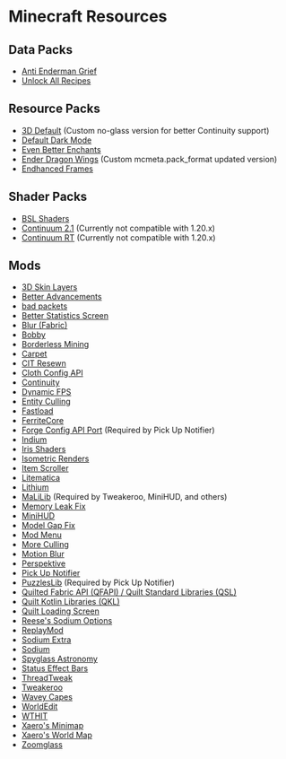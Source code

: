 # Minecraft Resources

## Data Packs
- [Anti Enderman Grief](https://vanillatweaks.net/picker/datapacks/)
- [Unlock All Recipes](https://vanillatweaks.net/picker/datapacks/)

## Resource Packs
- [3D Default](https://modrinth.com/resourcepack/3d-default) (Custom no-glass version for better Continuity support)
- [Default Dark Mode](https://modrinth.com/resourcepack/default-dark-mode)
- [Even Better Enchants](https://modrinth.com/resourcepack/even-better-enchants)
- [Ender Dragon Wings](https://modrinth.com/resourcepack/ender-dragon-wings) (Custom mcmeta.pack_format updated version)
- [Endhanced Frames](https://modrinth.com/resourcepack/endhanced-frames)

## Shader Packs
- [BSL Shaders](https://modrinth.com/shader/bsl-shaders)
- [Continuum 2.1](https://continuum.graphics/continuum-shaders/) (Currently not compatible with 1.20.x)
- [Continuum RT](https://continuum.graphics/continuum-rt/) (Currently not compatible with 1.20.x)

## Mods
- [3D Skin Layers](https://modrinth.com/mod/3dskinlayers)
- [Better Advancements](https://modrinth.com/mod/better-advancements)
- [bad packets](https://modrinth.com/mod/badpackets)
- [Better Statistics Screen](https://modrinth.com/mod/better-stats)
- [Blur (Fabric)](https://modrinth.com/mod/blur-fabric)
- [Bobby](https://modrinth.com/mod/bobby)
- [Borderless Mining](https://modrinth.com/mod/borderless-mining)
- [Carpet](https://modrinth.com/mod/carpet)
- [CIT Resewn](https://modrinth.com/mod/cit-resewn)
- [Cloth Config API](https://modrinth.com/mod/cloth-config)
- [Continuity](https://modrinth.com/mod/continuity)
- [Dynamic FPS](https://modrinth.com/mod/dynamic-fps)
- [Entity Culling](https://modrinth.com/mod/entityculling)
- [Fastload](https://modrinth.com/mod/fastload)
- [FerriteCore](https://modrinth.com/mod/ferrite-core)
- [Forge Config API Port](https://modrinth.com/mod/forge-config-api-port) (Required by Pick Up Notifier)
- [Indium](https://modrinth.com/mod/indium)
- [Iris Shaders](https://modrinth.com/mod/iris)
- [Isometric Renders](https://modrinth.com/mod/isometric-renders)
- [Item Scroller](https://www.curseforge.com/minecraft/mc-mods/item-scroller)
- [Litematica](https://www.curseforge.com/minecraft/mc-mods/litematica)
- [Lithium](https://modrinth.com/mod/lithium)
- [MaLiLib](https://www.curseforge.com/minecraft/mc-mods/malilib) (Required by Tweakeroo, MiniHUD, and others)
- [Memory Leak Fix](https://modrinth.com/mod/memoryleakfix)
- [MiniHUD](https://www.curseforge.com/minecraft/mc-mods/minihud)
- [Model Gap Fix](https://modrinth.com/mod/modelfix)
- [Mod Menu](https://modrinth.com/mod/modmenu)
- [More Culling](https://modrinth.com/mod/moreculling)
- [Motion Blur](https://modrinth.com/mod/motionblur)
- [Perspektive](https://modrinth.com/mod/perspektive)
- [Pick Up Notifier](https://modrinth.com/mod/pick-up-notifier)
- [PuzzlesLib](https://modrinth.com/mod/puzzles-lib/version/v8.0.15-1.20.1-Fabric) (Required by Pick Up Notifier)
- [Quilted Fabric API (QFAPI) / Quilt Standard Libraries (QSL)](https://modrinth.com/mod/qsl)
- [Quilt Kotlin Libraries (QKL)](https://modrinth.com/mod/qkl)
- [Quilt Loading Screen](https://modrinth.com/mod/quilt-loading-screen)
- [Reese's Sodium Options](https://modrinth.com/mod/reeses-sodium-options)
- [ReplayMod](https://modrinth.com/mod/replaymod)
- [Sodium Extra](https://modrinth.com/mod/sodium-extra)
- [Sodium](https://modrinth.com/mod/sodium)
- [Spyglass Astronomy](https://modrinth.com/mod/spyglass-astronomy)
- [Status Effect Bars](https://modrinth.com/mod/status-effect-bars)
- [ThreadTweak](https://modrinth.com/mod/threadtweak)
- [Tweakeroo](https://www.curseforge.com/minecraft/mc-mods/tweakeroo)
- [Wavey Capes](https://modrinth.com/mod/wavey-capes)
- [WorldEdit](https://www.curseforge.com/minecraft/mc-mods/worldedit)
- [WTHIT](https://modrinth.com/mod/wthit)
- [Xaero's Minimap](https://modrinth.com/mod/xaeros-minimap)
- [Xaero's World Map](https://modrinth.com/mod/xaeros-world-map)
- [Zoomglass](https://modrinth.com/mod/zoomglass)
